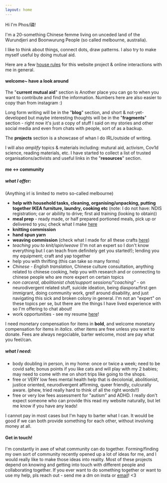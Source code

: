 ```yaml
---
layout: home
---
```


Hi I'm Phos/磷!  

I'm a 20-something Chinese femme living on unceded land of the Wurundjeri and Boonwurung People (so called melbourne, australia).  

I like to think about things, connect dots, draw patterns. I also try to make myself useful by doing mutual aid.

Here are a few [house rules](https://phosworld.xyz/house-rules) for this website project & online interactions with me in general.  


#### welcome~ have a look around

The "**current mutual aid**" section is Another place you can go to when you want to contribute and find the information. Numbers here are also easier to copy than from instagram :)  

Long form writing will be in the "**blog**" section, and short & not-yet-developed but maybe interesting thoughts will be in the "**fragments**" section - right now it's just a copy of stuff I said on my stories and other social media and even from chats with people, sort of as a backup.  

The **projects** section is a showcase of whan I do IRL/outside of writing.  

I will also *amplify* topics & materials including: mutural aid, activism, Cov1d science, reading materials, etc. I have started to collect a list of trusted organisations/activists and useful links in the "**resources**" section.  


#### me ↔ community

##### what I offer:
(Anything irl is limited to metro so-called melbourne)
- **help with household tasks, cleaning, organising/unpacking, putting together IKEA furniture, laundry, cooking etc** (note: I do not have: NDIS registration; car or abiliity to drive; first aid training (looking to obtain))
- **meal prep** - ready made, or half prepared portioned meals, pick up or delivered to you; check what I make [here]()
- **knitting commission**
- **hand spun yarn**
- **weaving commission** (check what I made for all these crafts [here]())
- *teaching you to knit/spin/weave* (I'm not an expert so I don't know everything but I can teach from definitely get you started!); lending you my equipment; craft and yap together
- help you with thrifting (this can take so many forms)
- *Chinese - English translation*, Chinese culture consultation, anything related to chinese cooking, help you with research and or connecting to chinese people who are more expert on certain topics
- *non carceral, abolitionist chat/support sessions/"coaching"* - on neurodivergent related stuff, suicide ideation, being diaspora/first gen immigrant, doing community work, greif around disability, and just navigating this sick and broken colony in general. I'm not an "expert" on these topics per se, but there are the things I have lived experience with so I'm offering to chat about!
- work opportunities - see my resume [here]()!

I need monetary compensation for items in **bold**, and welcome monetary compensation for items in *italics*. other items are free unless you want to donate. Fees are always negociable, barter welcome, most are pay what you feel/can.

##### what I need:
- body doubling in person, in my home: once or twice a week; need to be covid safe; bonus points if you like cats and will play with my 2 babies; may need to come with me on short trips like going to the shops.
- free or VERY low fees mental health help that is decolonial, abolitionist, justice oriented, neurodivergent affirming, queer friendly, culcurally aware. (phew, tried really hard to think of all the right words!!)
- free or very low fees assessment for "autism" and ADHD. I really don't expect someone who can provide this read my website naturally, but let me know if you have any leads!

I cannot pay in most cases but I'm hapy to barter what I can. It would be good if we can both provide something for each other, without involving money at all.

#### Get in touch!

I'm constantly in awe of what community can do together. Forming/finding my own sort of community recently opened up a lot of ideas for me, and I would really like to make those ideas into reality. Most of these projects depend on knowing and getting into touch with different people and collaborating together. If you ever want to do something together or want to use my help, pls reach out - send me a dm on insta or [email](mailto:contact.phosworld@protonmail.com)! <3